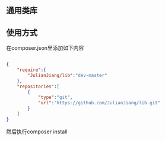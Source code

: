 ## 通用类库

## 使用方式

在composer.json里添加如下内容

```json

{
	"require":{
		"JulianJiang/lib":"dev-master"
	},
	"repositories":[        
		{
		    "type":"git",
			"url":"https://github.com/JulianJiang/lib.git"			
		}
    ]
}

```

然后执行composer install
